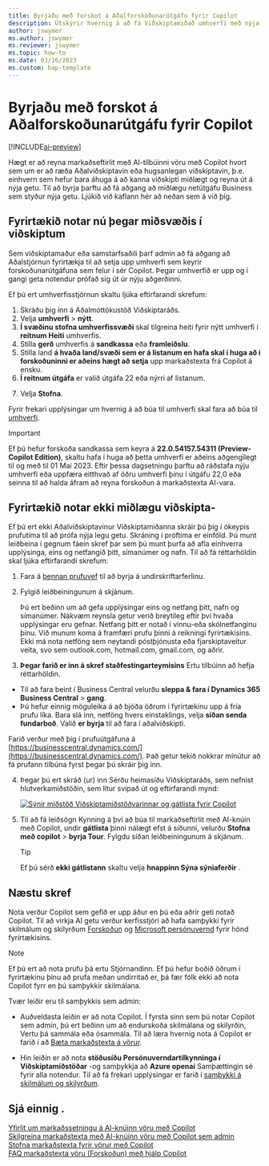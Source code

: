 ```yaml
---
title: Byrjaðu með forskot á Aðalforskoðunarútgáfu fyrir Copilot
description: Útskýrir hvernig á að fá Viðskiptamiðað umhverfi með nýja AI getu til að mynda texta tillögur fyrir vöru/vörulýsingar.
author: jswymer
ms.author: jswymer
ms.reviewer: jswymer
ms.topic: how-to
ms.date: 03/16/2023
ms.custom: bap-template
---
```


# <a name="get-started-with-a-business-central-preview-version-for-copilot"></a>Byrjaðu með forskot á Aðalforskoðunarútgáfu fyrir Copilot

[!INCLUDE[ai-preview](includes/ai-preview.md)]

Hægt er að reyna markaðseftirlit með AI-tilbúinni vöru með Copilot hvort sem um er að ræða Aðalviðskiptavin eða hugsanlegan viðskiptavin, þ.e. einhvern sem hefur bara áhuga á að kanna viðskipti miðlægt og reyna út á nýja getu. Til að byrja þarftu að fá aðgang að miðlægu netútgáfu Business sem styður nýja getu. Ljúkið við kaflann hér að neðan sem á við þig.

## <a name="your-organization-already-uses-business-central"></a>Fyrirtækið notar nú þegar miðsvæðis í viðskiptum

Sem viðskiptamaður eða samstarfsaðili þarf admin að fá aðgang að Aðalstjórnun fyrirtækja til að setja upp umhverfi sem keyrir forskoðunarútgáfuna sem felur í sér Copilot. Þegar umhverfið er upp og í gangi geta notendur prófað sig út úr nýju aðgerðinni.

Ef þú ert umhverfisstjórnun skaltu ljúka eftirfarandi skrefum:

1. Skráðu þig inn á Aðalmóttökustöð Viðskiptaráðs.
2. Velja  **umhverfi** > **nýtt**.
3.  **Í svæðinu stofna umhverfissvæði**  skal tilgreina heiti fyrir nýtt umhverfi í  **reitnum Heiti**  umhverfis.
4. Stilla  **gerð**  umhverfis á  **sandkassa**  eða  **framleiðslu**.
5. Stilla land  **á hvaða land/svæði sem er á listanum en hafa skal í huga að í forskoðuninni er aðeins hægt að setja**  upp markaðstexta frá Copilot á ensku.
6.  **Í reitnum útgáfa**  er valið útgáfa 22 eða nýrri af listanum.

   <!--
   > [!IMPORTANT]
   > You must use **22.0.54157.54311 (Preview - Copilot edition)** to experience Copilot.
   -->
7. Velja **Stofna**.  

Fyrir frekari upplýsingar um hvernig á að búa til umhverfi skal fara að búa til  [umhverfi](/dynamics365/business-central/dev-itpro/administration/tenant-admin-center-environments#create-a-new-environment).

> [!IMPORTANT]
> Ef þú hefur forskoða sandkassa sem keyra á  **22.0.54157.54311 (Preview-Copilot Edition)**, skaltu hafa í huga að þetta umhverfi er aðeins aðgengilegt til og með til 01 Maí 2023. Eftir þessa dagsetningu þarftu að ráðstafa nýju umhverfi eða uppfæra eitthvað af öðru umhverfi þínu í útgáfu 22,0 eða seinna til að halda áfram að reyna forskoðun á markaðstexta AI-vara.

## <a name="your-organization-doesnt-use-business-central"></a>Fyrirtækið notar ekki miðlægu viðskipta-

Ef þú ert ekki Aðalviðskiptavinur Viðskiptamiðanna skráir þú þig í ókeypis prufutíma til að prófa nýja legu getu. Skráning í próftíma er einföld. Þú munt leiðbeina í gegnum fáein skref þar sem þú munt þurfa að afla einhverra upplýsinga, eins og netfangið þitt, símanúmer og nafn. Til að fá réttarhöldin skal ljúka eftirfarandi skrefum:

1. Fara á  [þennan prufuvef](https://go.microsoft.com/fwlink/?linkid=2227167)  til að byrja á undirskriftarferlinu.
2. Fylgið leiðbeiningunum á skjánum.

   Þú ert beðinn um að gefa upplýsingar eins og netfang þitt, nafn og símanúmer. Nákvæm reynsla getur verið breytileg eftir því hvaða upplýsingar eru gefnar. <!--But here are a couple important points to be aware of as you run through the sign-up process:--> Netfang þitt er notað í vinnu-eða skólnetfanginu þínu. Við munum koma á framfæri prufu þinni á reikningi fyrirtækisins. Ekki má nota netföng sem neytandi póstþjónusta eða fjarskiptaveitur veita, svo sem outlook.com, hotmail.com, gmail.com, og aðrir.
   
   <!-- When you get to the option for **Country or region** be sure to set this **United States**.

      > [!IMPORTANT]
      > You must set **Country or region** to **United States**; otherwise the AI-powered item marketing text with Copilot won't be available in Business Central.  -->
3.  **Þegar farið er inn á skref staðfestingarteymisins**  Ertu tilbúinn að hefja réttarhöldin.

   - Til að fara beint í Business Central velurðu  **sleppa & fara í  Dynamics 365 Business Central** > **gang**.
   - Þú hefur einnig möguleika á að bjóða öðrum í fyrirtækinu upp á fría prufu líka. Bara slá inn, netföng hvers einstaklings, velja  **síðan senda fundarboð**. Valið  **er byrja**  til að fara í aðalviðskipti.  

   Farið verður með þig í prufuútgáfuna á [https://businesscentral.dynamics.com/](https://businesscentral.dynamics.com/). Það getur tekið nokkrar mínútur að fá prufann tilbúna fyrst þegar þú skráir þig inn.

<!--
1. On the **Let's get you started** step, enter your work or school email address, then select **Next**.

   Use your work or school email address. We'll establish your trial on your organization's account. You can't use email addresses provided by consumer email services or telecommunication providers, such as outlook.com, hotmail.com, gmail.com, and others.
3. When asked what kind of email you have, select **I got it from my organization** > **Next**.
4. On the **Create your account** step, you provide information that will help use set up a trial version of Business Central that you can sign in to.

   1. Provide a telephone number that we can use to send you a verification code. Enter a country code and number that isn't VoIP or toll free.
   2. Choose how you want us to send the verification code:
      - Select **Text me** to get the verification code in a text message.
      - Select **Call me** to get the code in a voice message.
   3. Select **Send verification code**. 
   4. When you get the code, type it in the **Enter your verification code** box, then select **Verify**.

      Once you're verified, we'll send you an email with another verification code that you'll use in the next step to complete creating your account.
   5. Fill in your first and last name.
   6. Set **Country or region** to **United States**.

      > [!IMPORTANT]
      > You must set **Country or region** to **United States**; otherwise the AI-powered item marketing text with Copilot won't be available in Business Central.  

   7. Enter a valid phone umber in the **Business telephone number** box.
   8. In the **Create password** and **Confirm password** boxes, enter a password that you want to use to sign in to Business Central. The password must at least eight characters and include at least one number, an uppercase letter, and a lower case letter.
   9. In the **Verification code** box, enter the verification code we sent you in an email, then select **Next**.
   10. When you get a prompt that your account is successfully created, select **Sign in**.
-->

4. Þegar þú ert skráð (ur) inn Sérðu heimasíðu Viðskiptaráðs, sem nefnist hlutverkamiðstöðin, sem lítur svipað út og eftirfarandi mynd:

   [![Sýnir miðstöð Viðskiptamiðstöðvarinnar og gátlista fyrir Copilot](media/copilot-checklist.png)](media/copilot-checklist.png#lightbox)

5. Til að fá leiðsögn Kynning á því að búa til markaðseftirlit með AI-knúin með Copilot, undir  **gátlista**  þinni nálægt efst á síðunni, velurðu  **Stofna með copilot** > **byrja Tour**. Fylgdu síðan leiðbeiningunum á skjánum.

   > [!TIP]
   > Ef þú sérð  **ekki gátlistann** skaltu velja  **hnappinn Sýna sýniaferðir** .

## <a name="next-steps"></a>Næstu skref

Nota verður Copilot sem gefið er upp áður en þú eða aðrir geti notað Copilot. Til að virkja AI getu verður kerfisstjóri að hafa samþykki fyrir skilmálum og skilyrðum  [Forskoðun](https://dynamics.microsoft.com/legaldocs/supp-dynamics365-preview/)  og  [Microsoft persónuvernd](https://go.microsoft.com/fwlink/?LinkId=521839)  fyrir hönd fyrirtækisins.

> [!NOTE]
> Ef þú ert að nota prufu þá ertu Stjórnandinn. Ef þú hefur boðið öðrum í fyrirtækinu þínu að prufa meðan undirritað er, þá fær fólk ekki að nota Copilot fyrr en þú samþykkir skilmálana.

Tvær leiðir eru til samþykkis sem admin:

- Auðveldasta leiðin er að nota Copilot. Í fyrsta sinn sem þú notar Copilot sem admin, þú ert beðinn um að endurskoða skilmálana og skilyrðin, Vertu þá sammála eða ósammála. Til að læra hvernig nota á Copilot er farið í að  [Bæta markaðstexta á vörur](item-marketing-text.md).  

- Hin leiðin er að nota  **stöðusíðu Persónuverndartilkynninga í Viðskiptamiðstöðar**  -og samþykkja að  **Azure openai**  Samþættingin sé fyrir alla notendur. Til að fá frekari upplýsingar er farið í  [samþykki á skilmálum og skilyrðum](enable-ai.md#consent-to-or-reject-the-preview-and-privacy-terms-and-conditions-for-all-users).

## <a name="see-also"></a>Sjá einnig .

[Yfirlit um markaðssetningu á AI-knúinn vöru með Copilot](ai-overview.md)  
[Skilgreina markaðstexta með AI-knúinn vöru með Copilot sem admin](enable-ai.md)  
[Stofna markaðstexta fyrir vörur með Copilot](item-marketing-text.md)  
[FAQ markaðstexta vöru (Forskoðun) með hjálp Copilot](ai-faq.md)  
